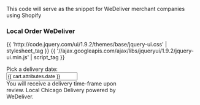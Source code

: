 This code will serve as the snippet for WeDeliver merchant companies using Shopify

  <h3>Local Order WeDeliver</h3>
{{ 'http://code.jquery.com/ui/1.9.2/themes/base/jquery-ui.css' | stylesheet_tag }}
{{ '//ajax.googleapis.com/ajax/libs/jqueryui/1.9.2/jquery-ui.min.js' | script_tag }}
 
<div style="width:300px; clear:both;">
  <p>
    <label for="date">Pick a delivery date:</label>
    <input id="date" type="text" name="attributes[date]" value="{{ cart.attributes.date }}" />
    <span style="display:block" class="instructions"> You will receive a delivery time-frame upon review. Local Chicago Delivery powered by WeDeliver.</span>
  </p>
</div>
 
<script>
jQuery(function() {
  jQuery("#date").datepicker( { 
    minDate: +1, 
    maxDate: "+2M"
  } );
});
</script>
